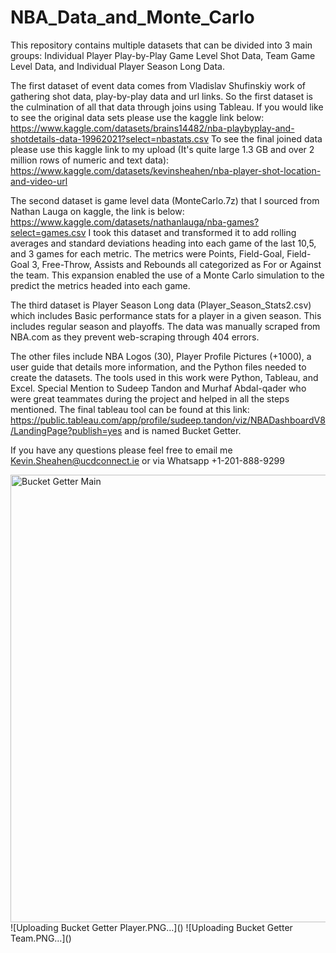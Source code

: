 # NBA_Data_and_Monte_Carlo

This repository contains multiple datasets that can be divided into 3 main groups: Individual Player Play-by-Play Game Level Shot Data, Team Game Level Data, and Individual Player Season Long Data. 

The first dataset of event data comes from Vladislav Shufinskiy work of gathering shot data, play-by-play data and url links. So the first dataset is the culmination of all that data through joins using Tableau. If you would like to see the original data sets please use the kaggle link below: https://www.kaggle.com/datasets/brains14482/nba-playbyplay-and-shotdetails-data-19962021?select=nbastats.csv 
To see the final joined data please use this kaggle link to my upload (It's quite large 1.3 GB and over 2 million rows of numeric and text data):
https://www.kaggle.com/datasets/kevinsheahen/nba-player-shot-location-and-video-url

The second dataset is game level data (MonteCarlo.7z) that I sourced from Nathan Lauga on kaggle, the link is below: https://www.kaggle.com/datasets/nathanlauga/nba-games?select=games.csv I took this dataset and transformed it to add rolling averages and standard deviations heading into each game of the last 10,5, and 3 games for each metric. The metrics were Points, Field-Goal, Field-Goal 3, Free-Throw, Assists and Rebounds all categorized as For or Against the team. This expansion enabled the use of a Monte Carlo simulation to the predict the metrics headed into each game. 

The third dataset is Player Season Long data (Player_Season_Stats2.csv) which includes Basic performance stats for a player in a given season. This includes regular season and playoffs. The data was manually scraped from NBA.com as they prevent web-scraping through 404 errors. 

The other files include NBA Logos (30), Player Profile Pictures (+1000), a user guide that details more information, and the Python files needed to create the datasets. The tools used in this work were Python, Tableau, and Excel. Special Mention to Sudeep Tandon and Murhaf Abdal-qader who were great teammates during the project and helped in all the steps mentioned. The final tableau tool can be found at this link: https://public.tableau.com/app/profile/sudeep.tandon/viz/NBADashboardV8/LandingPage?publish=yes and is named Bucket Getter. 


If you have any questions please feel free to email me Kevin.Sheahen@ucdconnect.ie or via Whatsapp +1-201-888-9299

<img width="716" alt="Bucket Getter Main" src="https://github.com/kpsheahe-su/NBA_Data_and_Monte_Carlo/assets/35640823/c5f1b413-d9e5-447e-9d1d-2172163fce6c">
![Uploading Bucket Getter Player.PNG…]()
![Uploading Bucket Getter Team.PNG…]()


